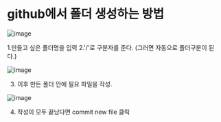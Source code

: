 # github에서 폴더 생성하는 방법

![image](https://user-images.githubusercontent.com/33924869/126183057-48434667-b002-402a-a153-0e4d9b9e28aa.png)

1.만들고 싶은 폴더명을 입력
2.'/'로 구분자를 준다. (그러면 자동으로 폴더구분이 된다.)

![image](https://user-images.githubusercontent.com/33924869/126183310-83880b81-f240-4858-91d2-0eae1bcc5c0e.png)

3. 이후 만든 폴더 안에 필요 파일을 작성.

![image](https://user-images.githubusercontent.com/33924869/126183405-e7947066-ede2-4f77-817b-527ab5dd2fae.png)


4. 작성이 모두 끝났다면 commit new file 클릭
